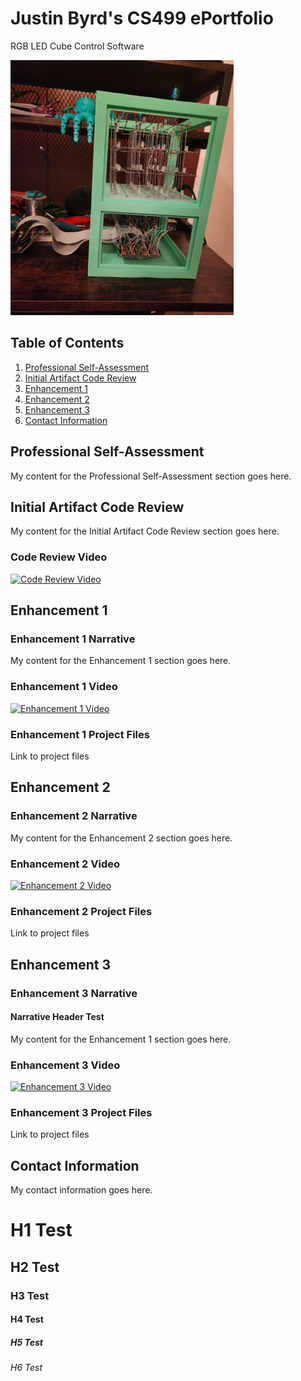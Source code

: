 # Justin Byrd's CS499 ePortfolio
RGB LED Cube Control Software

![4x4x4 RGB LED Cube](/Images/LED_Cube.png)



## Table of Contents

1. [Professional Self-Assessment](#professional-self-assessment)
2. [Initial Artifact Code Review](#initial-artifact-code-review)
3. [Enhancement 1](#enhancement-1)
4. [Enhancement 2](#enhancement-2)
5. [Enhancement 3](#enhancement-3)
6. [Contact Information](#contact-information)



## Professional Self-Assessment <a name="professional-self-assessment"></a>

My content for the Professional Self-Assessment section goes here.



## Initial Artifact Code Review <a name="initial-artifact-code-review"></a>

My content for the Initial Artifact Code Review section goes here.

### Code Review Video

[![Code Review Video](https://img.youtube.com/vi/PrN7pwSR6RM/0.jpg)](https://www.youtube.com/watch?v=PrN7pwSR6RM)



## Enhancement 1 <a name="enhancement-1"></a>

### Enhancement 1 Narrative

My content for the Enhancement 1 section goes here.

### Enhancement 1 Video

[![Enhancement 1 Video](https://img.youtube.com/vi/-KXExONsFV8/0.jpg)](https://www.youtube.com/watch?v=-KXExONsFV8)

### Enhancement 1 Project Files

Link to project files



## Enhancement 2 <a name="enhancement-2"></a>

### Enhancement 2 Narrative

My content for the Enhancement 2 section goes here.

### Enhancement 2 Video

[![Enhancement 2 Video](https://img.youtube.com/vi/M9_ifvqkotE/0.jpg)](https://www.youtube.com/watch?v=M9_ifvqkotE)

### Enhancement 2 Project Files

Link to project files



## Enhancement 3 <a name="enhancement-3"></a>

### Enhancement 3 Narrative

#### Narrative Header Test

My content for the Enhancement 1 section goes here.

### Enhancement 3 Video

[![Enhancement 3 Video](https://img.youtube.com/vi/LhghKqOzzrc/0.jpg)](https://www.youtube.com/watch?v=LhghKqOzzrc)

### Enhancement 3 Project Files

Link to project files



## Contact Information <a name="contact-information"></a>

My contact information goes here.


# H1 Test
## H2 Test
### H3 Test
#### H4 Test
##### H5 Test
###### H6 Test
